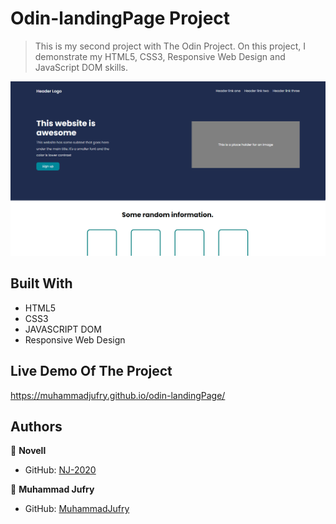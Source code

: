 # Odin-landingPage Project

> This is my second project with The Odin Project. On this project, I demonstrate my HTML5, CSS3, Responsive Web Design and JavaScript DOM skills.

![screenshot](screenshot.png)

## Built With

- HTML5
- CSS3
- JAVASCRIPT DOM
- Responsive Web Design

## Live Demo Of The Project

https://muhammadjufry.github.io/odin-landingPage/

## Authors

👤 **Novell**

- GitHub: [NJ-2020](https://github.com/NJ-2020)

👤 **Muhammad Jufry**

- GitHub: [MuhammadJufry](https://github.com/MuhammadJufry)
